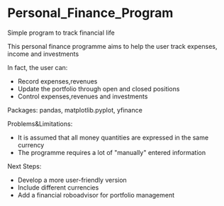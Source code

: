 # Personal_Finance_Program
Simple program to track financial life

This personal finance programme aims to help the user track expenses, income and investments 

In fact, the user can:
- Record expenses,revenues
- Update the portfolio through open and closed positions
- Control expenses,revenues and investments

Packages: pandas, matplotlib.pyplot, yfinance

Problems&Limitations:
- It is assumed that all money quantities are expressed in the same currency 
- The programme requires a lot of "manually" entered information 

Next Steps:
- Develop a more user-friendly version
- Include different currencies
- Add a financial roboadvisor for portfolio management


